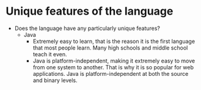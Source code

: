 # Unique features of the language
* Does the language have any particularly unique features?
  - Java
    * Extremely easy to learn, that is the reason it is the first language that most people learn. Many high schools and middle school teach it even.
    * Java is platform-independent, making it extremely easy to move from one system to another. That is why it is so popular for web applications. Java is platform-independent at both the source and binary levels.
